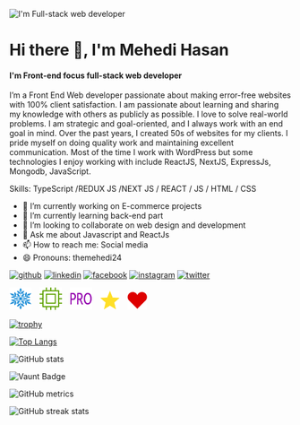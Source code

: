 ![I'm Full-stack web developer](https://mir-s3-cdn-cf.behance.net/6607b4b36d01123065243a9b8021e1b9/c6429c7a-0dd0-4334-b27a-7b6ce35b346e_rwc_0x42x1584x312x1584.jpg?h=ab0f0d4682150ed5e3f213ca6d52e264)

# Hi there 👋, I'm Mehedi Hasan
#### I'm Front-end focus full-stack web developer

I’m a Front End Web developer passionate about making error-free websites with 100% client satisfaction. I am passionate about learning and sharing my knowledge with others as publicly as possible. I love to solve real-world problems. I am strategic and goal-oriented, and I always work with an end goal in mind. Over the past years, I created 50s of websites for my clients. I pride myself on doing quality work and maintaining excellent communication. Most of the time I work with WordPress but some technologies I enjoy working with include ReactJS, NextJS, ExpressJs, Mongodb, JavaScript.

Skills: TypeScript /REDUX JS /NEXT JS / REACT / JS / HTML / CSS

- 🔭 I’m currently working on E-commerce projects 
- 🌱 I’m currently learning back-end part 
- 👯 I’m looking to collaborate on web design and development 
- 💬 Ask me about Javascript and ReactJs 
- 📫 How to reach me: Social media 
- 😄 Pronouns: themehedi24 


[<img src='https://cdn.jsdelivr.net/npm/simple-icons@3.0.1/icons/github.svg' alt='github' height='40'>](https://github.com/developermehedi99)  [<img src='https://cdn.jsdelivr.net/npm/simple-icons@3.0.1/icons/linkedin.svg' alt='linkedin' height='40'>](https://www.linkedin.com/in/themehedi24/)  [<img src='https://cdn.jsdelivr.net/npm/simple-icons@3.0.1/icons/facebook.svg' alt='facebook' height='40'>](https://www.facebook.com/themehedi24)  [<img src='https://cdn.jsdelivr.net/npm/simple-icons@3.0.1/icons/instagram.svg' alt='instagram' height='40'>](https://www.instagram.com/themehedi24/)  [<img src='https://cdn.jsdelivr.net/npm/simple-icons@3.0.1/icons/twitter.svg' alt='twitter' height='40'>](https://twitter.com/themehedi24)  

<a href='https://archiveprogram.github.com/'><img src='https://raw.githubusercontent.com/acervenky/animated-github-badges/master/assets/acbadge.gif' width='40' height='40'></a> <a href='https://docs.github.com/en/developers'><img src='https://raw.githubusercontent.com/acervenky/animated-github-badges/master/assets/devbadge.gif' width='40' height='40'></a> <a href='https://github.com/pricing'><img src='https://raw.githubusercontent.com/acervenky/animated-github-badges/master/assets/pro.gif' width='40' height='40'></a> <a href='https://stars.github.com/'><img src='https://raw.githubusercontent.com/acervenky/animated-github-badges/master/assets/starbadge.gif' width='35' height='35'></a> <a href='https://docs.github.com/en/github/supporting-the-open-source-community-with-github-sponsors'><img src='https://raw.githubusercontent.com/acervenky/animated-github-badges/master/assets/sponsorbadge.gif' width='35' height='35'></a> 

[![trophy](https://github-profile-trophy.vercel.app/?username=developermehedi99)](https://github.com/ryo-ma/github-profile-trophy)

[![Top Langs](https://github-readme-stats.vercel.app/api/top-langs/?username=developermehedi99)](https://github.com/anuraghazra/github-readme-stats)

![GitHub stats](https://github-readme-stats.vercel.app/api?username=developermehedi99&show_icons=true&count_private=true)  

![Vaunt Badge](https://api.vaunt.dev/v1/github/entities/developermehedi99/contributions?format=svg&private=true)  

![GitHub metrics](https://metrics.lecoq.io/developermehedi99)  

![GitHub streak stats](https://streak-stats.demolab.com/?user=developermehedi99)  

